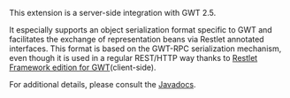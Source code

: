 This extension is a server-side integration with GWT 2.5.

It especially supports an object serialization format specific to GWT
and facilitates the exchange of representation beans via Restlet
annotated interfaces. This format is based on the GWT-RPC serialization
mechanism, even though it is used in a regular REST/HTTP way thanks to
[Restlet Framework edition for
GWT](../editions/gwt/ "Restlet edition for Google Web Toolkit")(client-side).

For additional details, please consult the [Javadocs](javadocs://jse/ext/org/restlet/ext/gwt/package-summary.html).
